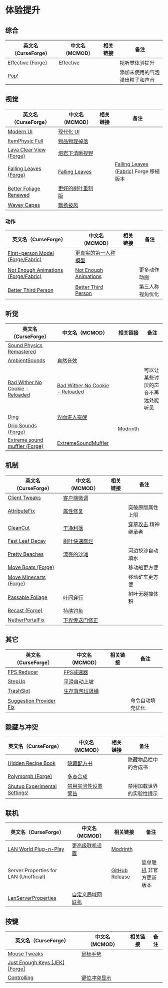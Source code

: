 # 体验提升

## 综合

| 英文名（CurseForge）                                                              | 中文名（MCMOD）                                   | 相关链接 | 备注                           |
| --------------------------------------------------------------------------------- | ------------------------------------------------- | -------- | ------------------------------ |
| [Effective (Forge)](https://www.curseforge.com/minecraft/mc-mods/effective-forge) | [Effective](https://www.mcmod.cn/class/5293.html) |          | 视听觉体验提升                 |
| [Pop!](https://www.curseforge.com/minecraft/mc-mods/bubbles)                      |                                                   |          | 添加未使用的气泡弹出粒子和声音 |

## 视觉

| 英文名（CurseForge）                                                                          | 中文名（MCMOD）                                          | 相关链接 | 备注                                                                           |
| --------------------------------------------------------------------------------------------- | -------------------------------------------------------- | -------- | ------------------------------------------------------------------------------ |
| [Modern UI](https://www.curseforge.com/minecraft/mc-mods/modern-ui)                           | [现代化 UI](https://www.mcmod.cn/class/2454.html)        |          |                                                                                |
| [ItemPhysic Full](https://www.curseforge.com/minecraft/mc-mods/itemphysic)                    | [物品物理掉落](https://www.mcmod.cn/class/932.html)      |          |                                                                                |
| [Lava Clear View (Forge)](https://www.curseforge.com/minecraft/mc-mods/lava-clear-view)       | [熔岩下清晰视野](https://www.mcmod.cn/class/5080.html)   |          |                                                                                |
| [Falling Leaves (Forge)](https://www.curseforge.com/minecraft/mc-mods/falling-leaves-forge)   | [Falling Leaves](https://www.mcmod.cn/class/4135.html)   |          | [Falling Leaves (Fabric)](https://www.mcmod.cn/class/4421.html) Forge 移植版本 |
| [Better Foliage Renewed](https://www.curseforge.com/minecraft/mc-mods/better-foliage-renewed) | [更好的树叶重制版](https://www.mcmod.cn/class/3864.html) |          |                                                                                |
| [Wavey Capes](https://www.curseforge.com/minecraft/mc-mods/waveycapes)                        | [飘扬披风](https://www.mcmod.cn/class/4617.html)         |          |                                                                                |

### 动作

| 英文名（CurseForge）                                                                                       | 中文名（MCMOD）                                               | 相关链接 | 备注             |
| ---------------------------------------------------------------------------------------------------------- | ------------------------------------------------------------- | -------- | ---------------- |
| [First-person Model (Forge/Fabric)](https://www.curseforge.com/minecraft/mc-mods/first-person-model)       | [更真实的第一人称模型](https://www.mcmod.cn/class/4391.html)  |          |                  |
| [Not Enough Animations (Forge/Fabric)](https://www.curseforge.com/minecraft/mc-mods/not-enough-animations) | [Not Enough Animations](https://www.mcmod.cn/class/4378.html) |          | 更多动作动画     |
| [Better Third Person](https://www.curseforge.com/minecraft/mc-mods/better-third-person)                    | [Better Third Person](https://www.mcmod.cn/class/3492.html)   |          | 第三人称视角优化 |

## 听觉

| 英文名（CurseForge）                                                                                          | 中文名（MCMOD）                                                         | 相关链接                                                | 备注                               |
| ------------------------------------------------------------------------------------------------------------- | ----------------------------------------------------------------------- | ------------------------------------------------------- | ---------------------------------- |
| [Sound Physics Remastered](https://www.curseforge.com/minecraft/mc-mods/sound-physics-remastered)             |                                                                         |                                                         |                                    |
| [AmbientSounds](https://www.curseforge.com/minecraft/mc-mods/ambientsounds)                                   | [自然音效](https://www.mcmod.cn/class/2947.html)                        |                                                         |                                    |
| [Bad Wither No Cookie - Reloaded](https://www.curseforge.com/minecraft/mc-mods/bad-wither-no-cookie-reloaded) | [Bad Wither No Cookie - Reloaded](https://www.mcmod.cn/class/1742.html) |                                                         | 可以让某些讨厌的声音不再远处能听见 |
| [Ding](https://www.curseforge.com/minecraft/mc-mods/ding)                                                     | [界面进入提醒](https://www.mcmod.cn/class/428.html)                     |                                                         |                                    |
| [Drip Sounds (Forge)](https://www.curseforge.com/minecraft/mc-mods/waterdripsound)                            |                                                                         | [Modrinth](https://www.modrinth.com/mod/waterdripsound) |                                    |
| [Extreme sound muffler (Forge)](https://www.curseforge.com/minecraft/mc-mods/extreme-sound-muffler)           | [ExtremeSoundMuffler](https://www.mcmod.cn/class/5533.html)             |                                                         |                                    |

## 机制

| 英文名（CurseForge）                                                                  | 中文名（MCMOD）                                       | 相关链接 | 备注                                                        |
| ------------------------------------------------------------------------------------- | ----------------------------------------------------- | -------- | ----------------------------------------------------------- |
| [Client Tweaks](https://www.curseforge.com/minecraft/mc-mods/client-tweaks)           | [客户端微调](https://www.mcmod.cn/class/2012.html)    |          |                                                             |
| [AttributeFix](https://www.curseforge.com/minecraft/mc-mods/attributefix)             | [属性修复](https://www.mcmod.cn/class/2264.html)      |          | 突破原版属性上限                                            |
| [CleanCut](https://www.curseforge.com/minecraft/mc-mods/cleancut)                     | [干净利落](https://www.mcmod.cn/class/3455.html)      |          | [穿草攻击](https://www.mcmod.cn/class/1465.html) 精神继承者 |
| [Fast Leaf Decay](https://www.curseforge.com/minecraft/mc-mods/fast-leaf-decay)       | [树叶快速腐烂](https://www.mcmod.cn/class/1173.html)  |          |                                                             |
| [Pretty Beaches](https://www.curseforge.com/minecraft/mc-mods/pretty-beaches)         | [漂亮的沙滩](https://www.mcmod.cn/class/2723.html)    |          | 河边挖沙自动填水                                            |
| [Move Boats (Forge)](https://www.curseforge.com/minecraft/mc-mods/move-boats)         |                                                       |          | 移动船更方便                                                |
| [Move Minecarts (Forge)](https://www.curseforge.com/minecraft/mc-mods/move-minecarts) |                                                       |          | 移动矿车更方便                                              |
| [Passable Foliage](https://www.curseforge.com/minecraft/mc-mods/passable-foliage)     | [叶间穿行](https://www.mcmod.cn/class/3162.html)      |          | 树叶无碰撞体积                                              |
| [Recast (Forge)](https://www.curseforge.com/minecraft/mc-mods/recast)                 | [持续钓鱼](https://www.mcmod.cn/class/4308.html)      |          |                                                             |
| [NetherPortalFix](https://www.curseforge.com/minecraft/mc-mods/netherportalfix)       | [下界传送门修正](https://www.mcmod.cn/class/811.html) |          |                                                             |

## 其它

| 英文名（CurseForge）                                                                            | 中文名（MCMOD）                                        | 相关链接 | 备注             |
| ----------------------------------------------------------------------------------------------- | ------------------------------------------------------ | -------- | ---------------- |
| [FPS Reducer](https://www.curseforge.com/minecraft/mc-mods/fps-reducer)                         | [FPS减速器](https://www.mcmod.cn/class/1815.html)      |          |                  |
| [StepUp](https://www.curseforge.com/minecraft/mc-mods/stepup)                                   | [平滑自动上坡](https://www.mcmod.cn/class/2784.html)   |          |                  |
| [TrashSlot](https://www.curseforge.com/minecraft/mc-mods/trashslot)                             | [生存背包垃圾桶](https://www.mcmod.cn/class/1893.html) |          |                  |
| [Suggestion Provider Fix](https://www.curseforge.com/minecraft/mc-mods/suggestion-provider-fix) |                                                        |          | 命令自动填充优化 |

## 隐藏与冲突

| 英文名（CurseForge）                                                                                       | 中文名（MCMOD）                                            | 相关链接 | 备注                     |
| ---------------------------------------------------------------------------------------------------------- | ---------------------------------------------------------- | -------- | ------------------------ |
| [Hidden Recipe Book](https://www.curseforge.com/minecraft/mc-mods/hidden-recipe-book)                      | [隐藏配方书](https://www.mcmod.cn/class/4587.html)         |          | 隐藏物品栏中的合成书     |
| [Polymorph (Forge)](https://www.curseforge.com/minecraft/mc-mods/polymorph)                                | [多态合成](https://www.mcmod.cn/class/2895.html)           |          |                          |
| [Shutup Experimental Settings!](https://www.curseforge.com/minecraft/mc-mods/shutup-experimental-settings) | [禁用实验性设置警告](https://www.mcmod.cn/class/3448.html) |          | 禁用加载世界的实验性提示 |

## 联机

| 英文名（CurseForge）                                                                      | 中文名（MCMOD）                                          | 相关链接                                                                                     | 备注                                                            |
| ----------------------------------------------------------------------------------------- | -------------------------------------------------------- | -------------------------------------------------------------------------------------------- | --------------------------------------------------------------- |
| [LAN World Plug-n-Play](https://www.curseforge.com/minecraft/mc-mods/mcwifipnp)           | [更高级联机设置](https://www.mcmod.cn/class/4498.html)   | [Modrinth](https://modrinth.com/mod/mcwifipnp)                                               |                                                                 |
| Server.Properties for LAN (Unofficial)                                                    |                                                          | [GitHub Release](https://github.com/shuen4/MinecraftForge-Mods-ServerPropertiesLAN/releases) | [简单联机](https://www.mcmod.cn/class/1158.html) 非官方更新版本 |
| [LanServerProperties](https://www.curseforge.com/minecraft/mc-mods/lan-server-properties) | [自定义局域网联机](https://www.mcmod.cn/class/2754.html) |                                                                                              |                                                                 |

## 按键

| 英文名（CurseForge）                                                                            | 中文名（MCMOD）                                      | 相关链接 | 备注 |
| ----------------------------------------------------------------------------------------------- | ---------------------------------------------------- | -------- | ---- |
| [Mouse Tweaks](https://www.curseforge.com/minecraft/mc-mods/mouse-tweaks)                       | [鼠标手势](https://www.mcmod.cn/class/1162.html)     |          |      |
| [Just Enough Keys [JEK] [Forge]](https://www.curseforge.com/minecraft/mc-mods/just-enough-keys) |                                                      |          |      |
| [Controlling](https://www.curseforge.com/minecraft/mc-mods/controlling)                         | [键位冲突显示](https://www.mcmod.cn/class/1191.html) |          |      |
